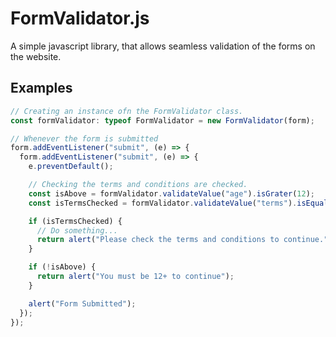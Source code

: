 # FormValidator.js

A simple javascript library, that allows seamless validation of the forms on the website.

## Examples

```typescript
// Creating an instance ofn the FormValidator class.
const formValidator: typeof FormValidator = new FormValidator(form);

// Whenever the form is submitted
form.addEventListener("submit", (e) => {
  form.addEventListener("submit", (e) => {
    e.preventDefault();

    // Checking the terms and conditions are checked.
    const isAbove = formValidator.validateValue("age").isGrater(12);
    const isTermsChecked = formValidator.validateValue("terms").isEqual(true);

    if (isTermsChecked) {
      // Do something...
      return alert("Please check the terms and conditions to continue.");
    }

    if (!isAbove) {
      return alert("You must be 12+ to continue");
    }

    alert("Form Submitted");
  });
});
```

